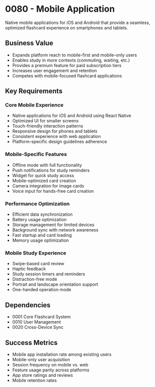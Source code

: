 # 0080 - Mobile Application

Native mobile applications for iOS and Android that provide a seamless, optimized flashcard experience on smartphones and tablets.

## Business Value

- Expands platform reach to mobile-first and mobile-only users
- Enables study in more contexts (commuting, waiting, etc.)
- Provides a premium feature for paid subscription tiers
- Increases user engagement and retention
- Competes with mobile-focused flashcard applications

## Key Requirements

### Core Mobile Experience
- Native applications for iOS and Android using React Native
- Optimized UI for smaller screens
- Touch-friendly interaction patterns
- Responsive design for phones and tablets
- Consistent experience with web application
- Platform-specific design guidelines adherence

### Mobile-Specific Features
- Offline mode with full functionality
- Push notifications for study reminders
- Widget for quick study access
- Mobile-optimized card creation
- Camera integration for image cards
- Voice input for hands-free card creation

### Performance Optimization
- Efficient data synchronization
- Battery usage optimization
- Storage management for limited devices
- Background sync with network awareness
- Fast startup and card loading
- Memory usage optimization

### Mobile Study Experience
- Swipe-based card review
- Haptic feedback
- Study session timers and reminders
- Distraction-free mode
- Portrait and landscape orientation support
- One-handed operation mode

## Dependencies

- 0001 Core Flashcard System
- 0010 User Management
- 0020 Cross-Device Sync

## Success Metrics

- Mobile app installation rate among existing users
- Mobile-only user acquisition
- Session frequency on mobile vs. web
- Feature usage parity across platforms
- App store ratings and reviews
- Mobile retention rates
